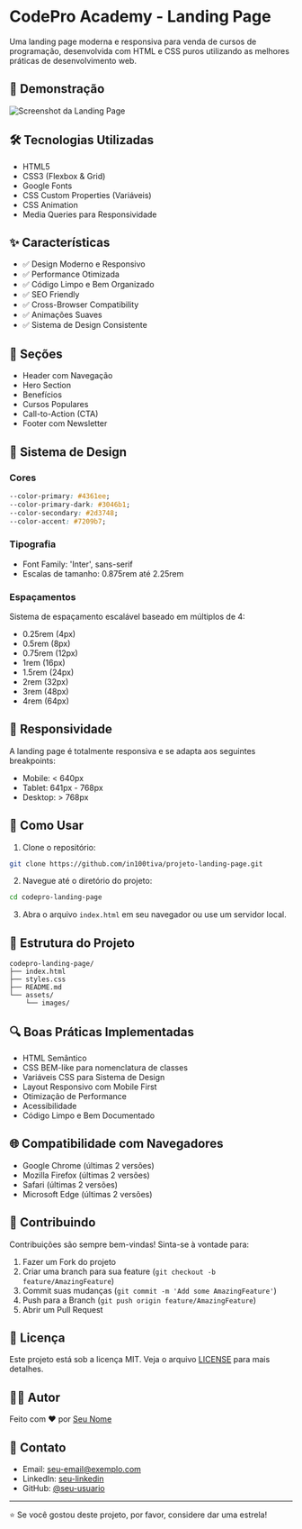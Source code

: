 # CodePro Academy - Landing Page

Uma landing page moderna e responsiva para venda de cursos de programação, desenvolvida com HTML e CSS puros utilizando as melhores práticas de desenvolvimento web.

## 🚀 Demonstração

![Screenshot da Landing Page](/api/placeholder/800/400)

## 🛠️ Tecnologias Utilizadas

- HTML5
- CSS3 (Flexbox & Grid)
- Google Fonts
- CSS Custom Properties (Variáveis)
- CSS Animation
- Media Queries para Responsividade

## ✨ Características

- ✅ Design Moderno e Responsivo
- ✅ Performance Otimizada
- ✅ Código Limpo e Bem Organizado
- ✅ SEO Friendly
- ✅ Cross-Browser Compatibility
- ✅ Animações Suaves
- ✅ Sistema de Design Consistente

## 🎯 Seções

- Header com Navegação
- Hero Section
- Benefícios
- Cursos Populares
- Call-to-Action (CTA)
- Footer com Newsletter

## 🎨 Sistema de Design

### Cores

```css
--color-primary: #4361ee;
--color-primary-dark: #3046b1;
--color-secondary: #2d3748;
--color-accent: #7209b7;
```

### Tipografia

- Font Family: 'Inter', sans-serif
- Escalas de tamanho: 0.875rem até 2.25rem

### Espaçamentos

Sistema de espaçamento escalável baseado em múltiplos de 4:
- 0.25rem (4px)
- 0.5rem (8px)
- 0.75rem (12px)
- 1rem (16px)
- 1.5rem (24px)
- 2rem (32px)
- 3rem (48px)
- 4rem (64px)

## 📱 Responsividade

A landing page é totalmente responsiva e se adapta aos seguintes breakpoints:

- Mobile: < 640px
- Tablet: 641px - 768px
- Desktop: > 768px

## 🚀 Como Usar

1. Clone o repositório:
```bash
git clone https://github.com/in100tiva/projeto-landing-page.git
```

2. Navegue até o diretório do projeto:
```bash
cd codepro-landing-page
```

3. Abra o arquivo `index.html` em seu navegador ou use um servidor local.

## 📂 Estrutura do Projeto

```
codepro-landing-page/
├── index.html
├── styles.css
├── README.md
└── assets/
    └── images/
```

## 🔍 Boas Práticas Implementadas

- HTML Semântico
- CSS BEM-like para nomenclatura de classes
- Variáveis CSS para Sistema de Design
- Layout Responsivo com Mobile First
- Otimização de Performance
- Acessibilidade
- Código Limpo e Bem Documentado

## 🌐 Compatibilidade com Navegadores

- Google Chrome (últimas 2 versões)
- Mozilla Firefox (últimas 2 versões)
- Safari (últimas 2 versões)
- Microsoft Edge (últimas 2 versões)

## 🤝 Contribuindo

Contribuições são sempre bem-vindas! Sinta-se à vontade para:

1. Fazer um Fork do projeto
2. Criar uma branch para sua feature (`git checkout -b feature/AmazingFeature`)
3. Commit suas mudanças (`git commit -m 'Add some AmazingFeature'`)
4. Push para a Branch (`git push origin feature/AmazingFeature`)
5. Abrir um Pull Request

## 📝 Licença

Este projeto está sob a licença MIT. Veja o arquivo [LICENSE](LICENSE) para mais detalhes.

## 👨‍💻 Autor

Feito com ❤️ por [Seu Nome](https://github.com/seu-usuario)

## 📧 Contato

- Email: seu-email@exemplo.com
- LinkedIn: [seu-linkedin](https://linkedin.com/in/seu-linkedin)
- GitHub: [@seu-usuario](https://github.com/seu-usuario)

---

⭐️ Se você gostou deste projeto, por favor, considere dar uma estrela!
